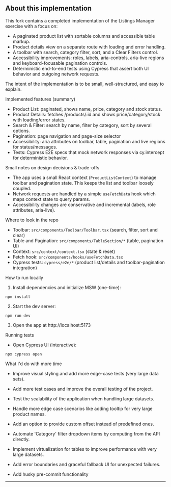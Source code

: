 ## About this implementation

This fork contains a completed implementation of the Listings Manager exercise with a focus on:

- A paginated product list with sortable columns and accessible table markup.
- Product details view on a separate route with loading and error handling.
- A toolbar with search, category filter, sort, and a Clear Filters control.
- Accessibility improvements: roles, labels, aria-controls, aria-live regions and keyboard-focusable pagination controls.
- Deterministic end-to-end tests using Cypress that assert both UI behavior and outgoing network requests.

The intent of the implementation is to be small, well-structured, and easy to explain.

Implemented features (summary)

- Product List: paginated, shows name, price, category and stock status.
- Product Details: fetches /products/:id and shows price/category/stock with loading/error states.
- Search & Filter: search by name, filter by category, sort by several options.
- Pagination: page navigation and page-size selector
- Accessibility: aria attributes on toolbar, table, pagination and live regions for status/messages.
- Tests: Cypress E2E specs that mock network responses via cy.intercept for deterministic behavior.

Small notes on design decisions & trade-offs

- The app uses a small React context (`ProductListContext`) to manage toolbar and pagination state. This keeps the list and toolbar loosely coupled.
- Network requests are handled by a simple `useFetchData` hook which maps context state to query params.
- Accessibility changes are conservative and incremental (labels, role attributes, aria-live).

Where to look in the repo

- Toolbar: `src/components/Toolbar/Toolbar.tsx` (search, filter, sort and clear)
- Table and Pagination: `src/components/TableSection/*` (table, pagination UI)
- Context: `src/context/context.tsx` (state & reset)
- Fetch hook: `src/components/hooks/useFetchData.tsx`
- Cypress tests: `cypress/e2e/*` (product list/details and toolbar-pagination integration)

How to run locally

1. Install dependencies and initialize MSW (one-time):

```powershell/terminal/cmd
npm install
```

2. Start the dev server:

```powershell/terminal/cmd
npm run dev
```

3. Open the app at http://localhost:5173

Running tests

- Open Cypress UI (interactive):

```powershell/terminal/cmd
npx cypress open
```

What I'd do with more time

- Improve visual styling and add more edge-case tests (very large data sets).

- Add more test cases and improve the overall testing of the project.

- Test the scalability of the application when handling large datasets.

- Handle more edge case scenarios like adding tooltip for very large product names.

- Add an option to provide custom offset instead of predefined ones.

- Automate 'Category' filter dropdown items by computing from the API directly.

- Implement virtualization for tables to improve performance with very large datasets.

- Add error boundaries and graceful fallback UI for unexpected failures.

- Add husky pre-commit functionality

---
